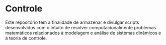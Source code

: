 # Controle

Este repositório tem a finalidade de armazenar e divulgar scripts desenvolvidos com o intuito de resolver computacionalmente problemas matemáticos relacionados à modelagem e análise de sistemas dinâmicos e à teoria de controle.
